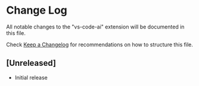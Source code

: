 # Change Log

All notable changes to the "vs-code-ai" extension will be documented in this file.

Check [Keep a Changelog](http://keepachangelog.com/) for recommendations on how to structure this file.

## [Unreleased]

- Initial release